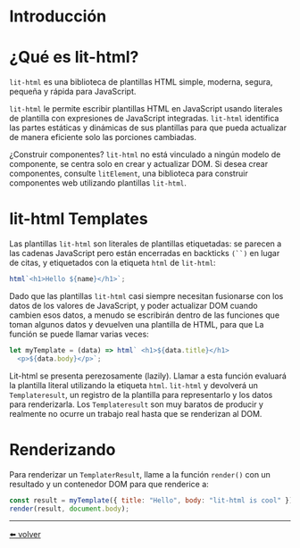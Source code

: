 # Introducción

# ¿Qué es lit-html?

`lit-html` es una biblioteca de plantillas HTML simple, moderna, segura, pequeña y rápida para JavaScript.

`lit-html` le permite escribir plantillas HTML en JavaScript usando literales de plantilla con expresiones de JavaScript integradas. `lit-html` identifica las partes estáticas y dinámicas de sus plantillas para que pueda actualizar de manera eficiente solo las porciones cambiadas.

¿Construir componentes? `lit-html` no está vinculado a ningún modelo de componente, se centra solo en crear y actualizar DOM. Si desea crear componentes, consulte `litElement`, una biblioteca para construir componentes web utilizando plantillas `lit-html`.

# lit-html Templates

Las plantillas `lit-html` son literales de plantillas etiquetadas: se parecen a las cadenas JavaScript pero están encerradas en backticks `(``)` en lugar de citas, y etiquetados con la etiqueta `html` de `lit-html`:

```jsx
html`<h1>Hello ${name}</h1>`;
```

Dado que las plantillas `lit-html` casi siempre necesitan fusionarse con los datos de los valores de JavaScript, y poder actualizar DOM cuando cambien esos datos, a menudo se escribirán dentro de las funciones que toman algunos datos y devuelven una plantilla de HTML, para que La función se puede llamar varias veces:

```jsx
let myTemplate = (data) => html` <h1>${data.title}</h1>
  <p>${data.body}</p>`;
```

Lit-html se presenta perezosamente (lazily). Llamar a esta función evaluará la plantilla literal utilizando la etiqueta `html`. `lit-html` y devolverá un `Templateresult`, un registro de la plantilla para representarlo y los datos para renderizarla. Los `Templateresult` son muy baratos de producir y realmente no ocurre un trabajo real hasta que se renderizan al DOM.

# Renderizando

Para renderizar un `TemplaterResult`, llame a la función `render()` con un resultado y un contenedor DOM para que renderice a:

```jsx
const result = myTemplate({ title: "Hello", body: "lit-html is cool" });
render(result, document.body);
```

---

[⬅️ volver](https://github.com/VictorHugoAguilar/javascript-interview-questions-explained/blob/main/theory-lit-element/readme.md)

